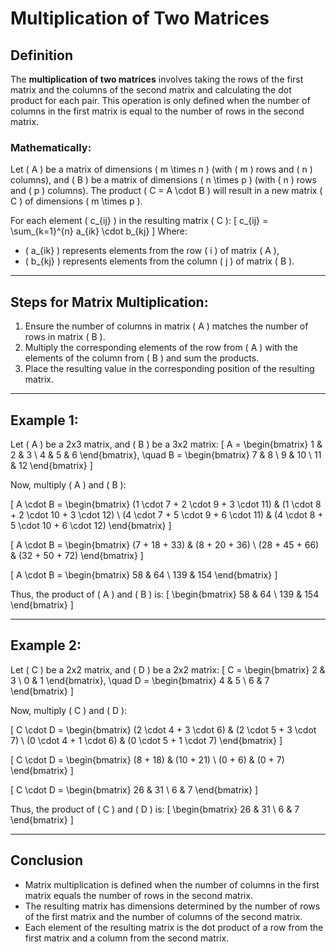 #  Multiplication of Two Matrices


## Definition
The **multiplication of two matrices** involves taking the rows of the first matrix and the columns of the second matrix and calculating the dot product for each pair. This operation is only defined when the number of columns in the first matrix is equal to the number of rows in the second matrix.

### Mathematically:
Let \( A \) be a matrix of dimensions \( m \times n \) (with \( m \) rows and \( n \) columns), and \( B \) be a matrix of dimensions \( n \times p \) (with \( n \) rows and \( p \) columns). The product \( C = A \cdot B \) will result in a new matrix \( C \) of dimensions \( m \times p \).

For each element \( c_{ij} \) in the resulting matrix \( C \):
\[
c_{ij} = \sum_{k=1}^{n} a_{ik} \cdot b_{kj}
\]
Where:
- \( a_{ik} \) represents elements from the row \( i \) of matrix \( A \),
- \( b_{kj} \) represents elements from the column \( j \) of matrix \( B \).

---

## Steps for Matrix Multiplication:
1. Ensure the number of columns in matrix \( A \) matches the number of rows in matrix \( B \).
2. Multiply the corresponding elements of the row from \( A \) with the elements of the column from \( B \) and sum the products.
3. Place the resulting value in the corresponding position of the resulting matrix.

---

## Example 1:
Let \( A \) be a 2x3 matrix, and \( B \) be a 3x2 matrix:
\[
A = \begin{bmatrix} 1 & 2 & 3 \\ 4 & 5 & 6 \end{bmatrix}, \quad B = \begin{bmatrix} 7 & 8 \\ 9 & 10 \\ 11 & 12 \end{bmatrix}
\]

Now, multiply \( A \) and \( B \):

\[
A \cdot B = \begin{bmatrix} (1 \cdot 7 + 2 \cdot 9 + 3 \cdot 11) & (1 \cdot 8 + 2 \cdot 10 + 3 \cdot 12) \\ (4 \cdot 7 + 5 \cdot 9 + 6 \cdot 11) & (4 \cdot 8 + 5 \cdot 10 + 6 \cdot 12) \end{bmatrix}
\]

\[
A \cdot B = \begin{bmatrix} (7 + 18 + 33) & (8 + 20 + 36) \\ (28 + 45 + 66) & (32 + 50 + 72) \end{bmatrix}
\]

\[
A \cdot B = \begin{bmatrix} 58 & 64 \\ 139 & 154 \end{bmatrix}
\]

Thus, the product of \( A \) and \( B \) is:
\[
\begin{bmatrix} 58 & 64 \\ 139 & 154 \end{bmatrix}
\]

---

## Example 2:
Let \( C \) be a 2x2 matrix, and \( D \) be a 2x2 matrix:
\[
C = \begin{bmatrix} 2 & 3 \\ 0 & 1 \end{bmatrix}, \quad D = \begin{bmatrix} 4 & 5 \\ 6 & 7 \end{bmatrix}
\]

Now, multiply \( C \) and \( D \):

\[
C \cdot D = \begin{bmatrix} (2 \cdot 4 + 3 \cdot 6) & (2 \cdot 5 + 3 \cdot 7) \\ (0 \cdot 4 + 1 \cdot 6) & (0 \cdot 5 + 1 \cdot 7) \end{bmatrix}
\]

\[
C \cdot D = \begin{bmatrix} (8 + 18) & (10 + 21) \\ (0 + 6) & (0 + 7) \end{bmatrix}
\]

\[
C \cdot D = \begin{bmatrix} 26 & 31 \\ 6 & 7 \end{bmatrix}
\]

Thus, the product of \( C \) and \( D \) is:
\[
\begin{bmatrix} 26 & 31 \\ 6 & 7 \end{bmatrix}
\]

---

## Conclusion
- Matrix multiplication is defined when the number of columns in the first matrix equals the number of rows in the second matrix.
- The resulting matrix has dimensions determined by the number of rows of the first matrix and the number of columns of the second matrix.
- Each element of the resulting matrix is the dot product of a row from the first matrix and a column from the second matrix.
